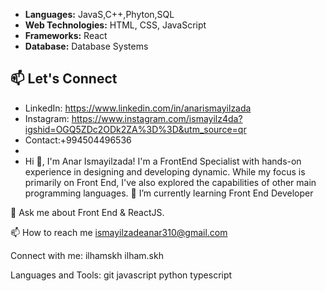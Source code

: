 
- **Languages:** JavaS,C++,Phyton,SQL
- **Web Technologies:** HTML, CSS, JavaScript
- **Frameworks:** React
- **Database:** Database Systems
## 📫 Let's Connect

- LinkedIn: https://www.linkedin.com/in/anarismayilzada
- Instagram: https://www.instagram.com/ismayilz4da?igshid=OGQ5ZDc2ODk2ZA%3D%3D&utm_source=qr
- Contact:+994504496536
- 
- Hi 👋, I'm Anar Ismayilzada!
I'm a FrontEnd Specialist with hands-on experience in designing and developing dynamic. While my focus is primarily on Front End, I've also explored the capabilities of other main programming languages.
🌱 I’m currently learning Front End Developer

💬 Ask me about Front End & ReactJS.

📫 How to reach me ismayilzadeanar310@gmail.com

Connect with me:
ilhamskh ilham.skh

Languages and Tools:
 git javascript  python typescript
